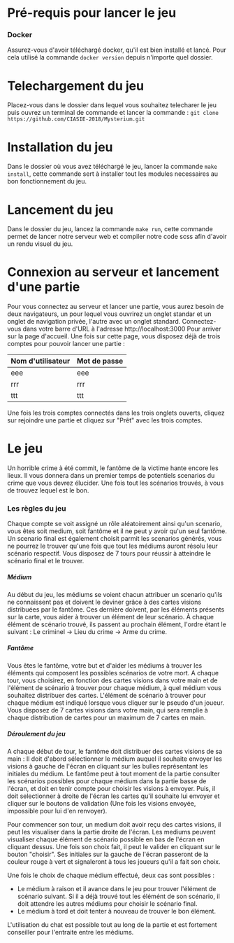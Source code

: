 # Pré-requis pour lancer le jeu

### Docker
Assurez-vous d'avoir téléchargé docker, qu'il est bien installé et lancé. Pour cela utilisé la commande ```docker version``` depuis n'importe quel dossier.

# Telechargement du jeu
Placez-vous dans le dossier dans lequel vous souhaitez telecharer le jeu puis ouvrez un terminal de commande et lancer la commande : ```git clone https://github.com/CIASIE-2018/Mysterium.git```

# Installation du jeu
Dans le dossier où vous avez téléchargé le jeu, lancer la commande ```make install```,  cette commande sert à installer tout les modules necessaires au bon fonctionnement du jeu.

# Lancement du jeu
Dans le dossier du jeu, lancez la commande ```make run```, cette commande permet de lancer notre serveur web et compiler notre code scss afin d'avoir un rendu visuel du jeu.

# Connexion au serveur et lancement d'une partie
Pour vous connectez au serveur et lancer une partie, vous aurez besoin de deux navigateurs, un pour lequel vous ouvrirez un onglet standar et un onglet de navigation privée, l'autre avec un onglet standard.
Connectez-vous dans votre barre d'URL à l'adresse http://localhost:3000 Pour arriver sur la page d'accueil.
Une fois sur cette page, vous disposez déjà de trois comptes pour pouvoir lancer une partie :

Nom d'utilisateur | Mot de passe
----------------- | -------------
eee | eee
rrr | rrr
ttt | ttt


Une fois les trois comptes connectés dans les trois onglets ouverts, cliquez sur rejoindre une partie et cliquez sur "Prêt" avec les trois comptes.

# Le jeu

Un horrible crime à été commit, le fantôme de la victime hante encore les lieux. Il vous donnera dans un premier temps de potentiels scenarios du crime que vous devrez élucider. Une fois tout les scénarios trouvés, à vous de trouvez lequel est le bon.

### Les règles du jeu

Chaque compte se voit assigné un rôle aléatoirement ainsi qu'un scenario, vous êtes soit medium, soit fantôme et il ne peut y avoir qu'un seul fantôme. Un scenario final est également choisit parmit les scenarios générés, vous ne pourrez le trouver qu'une fois que tout les médiums auront résolu leur scénario respectif. Vous disposez de 7 tours pour réussir à atteindre le scénario final et le trouver.

##### Médium
Au début du jeu, les médiums se voient chacun attribuer un scenario qu'ils ne connaissent pas et doivent le deviner grâce à des cartes visions distribuées par le fantôme. Ces dernière doivent, par les éléments présents sur la carte, vous aider à trouver un élément de leur scénario. À chaque élément de scénario trouvé, ils passent au prochain élément, l'ordre étant le suivant : Le criminel -> Lieu du crime -> Arme du crime.

##### Fantôme
Vous êtes le fantôme, votre but et d'aider les médiums à trouver les éléments qui composent les possibles scénarios de votre mort. A chaque tour, vous choisirez, en fonction des cartes visions dans votre main et de l'élément de scénario à trouver pour chaque médium, à quel médium vous souhaitez distribuer des cartes. L'élément de scénario à trouver pour chaque médium est indiqué lorsque vous cliquer sur le pseudo d'un joueur.
Vous disposez de 7 cartes visions dans votre main, qui sera remplie à chaque distribution de cartes pour un maximum de 7 cartes en main. 


##### Déroulement du jeu
A chaque début de tour, le fantôme doit distribuer des cartes visions de sa main : 
Il doit d'abord sélectionner le médium auquel il souhaite envoyer les visions à gauche de l'écran en cliquant sur les bulles représentant les initiales du médium. 
Le fantôme peut à tout moment de la partie consulter les scénarios possibles pour chaque médium dans la partie basse de l'écran, et doit en tenir compte pour choisir les visions à envoyer.
Puis, il doit selectionner à droite de l'écran les cartes qu'il souhaite lui envoyer et cliquer sur le boutons de validation (Une fois les visions envoyée, impossible pour lui d'en renvoyer).

Pour commencer son tour, un medium doit avoir reçu des cartes visions, il peut les visualiser dans la partie droite de l'écran. Les mediums peuvent visualiser chaque élément de scénario possible en bas de l'écran en cliquant dessus.
Une fois son choix fait, il peut le valider en cliquant sur le bouton "choisir". Ses initiales sur la gauche de l'écran passeront de la couleur rouge à vert et signaleront à tous les joueurs qu'il a fait son choix.

Une fois le choix de chaque médium effectué, deux cas sont possibles :
- Le médium à raison et il avance dans le jeu pour trouver l'élément de scénario suivant. Si il a déjà trouvé tout les      élémént de son scénario, il doit attendre les autres médiums pour choisir le scénario final.
- Le médium à tord et doit tenter à nouveau de trouver le bon élément.

L'utilisation du chat est possible tout au long de la partie et est fortement conseiller pour l'entraite entre les médiums.


